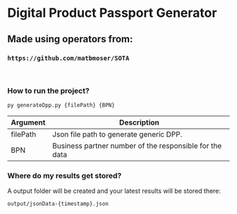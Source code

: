 # Digital Product Passport Generator

## Made using operators from:
### `https://github.com/matbmoser/SOTA`

<br>

### How to run the project?
```python
py generateDpp.py {filePath} {BPN}
```

|Argument|Description|  
|---|---|
|filePath| Json file path to generate generic DPP.
|BPN| Business partner number of the responsible for the data


### Where do my results get stored?
A output folder will be created and your latest results will be stored there:

`output/jsonData-{timestamp}.json`

